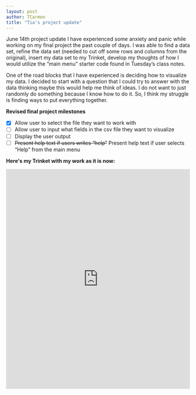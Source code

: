 ```yaml
---
layout: post
author: TCarmon
title: "Tia's project update"
---
```

June 14th project update
I have experienced some anxiety and panic while working on my final project the past couple of days. I was able to find a data set, refine the data set (needed to cut off some rows and columns from the original), insert my data set to my Trinket, develop my thoughts of how I would utilize the “main menu” starter code found in Tuesday’s class notes.

One of the road blocks that I have experienced is deciding how to visualize my data. I decided to start with a question that I could try to answer with the data thinking maybe this would help me think of ideas. I do not want to just randomly do something because I know how to do it. So, I think my struggle is finding ways to put everything together.

**Revised final project milestones**
-	[x] Allow user to select the file they want to work with
-	[ ] Allow user to input what fields in the csv file they want to visualize
-	[ ] Display the user output
-	[ ] ~~Present help text if users writes “help”~~ Present help text if user selects “Help” from the main menu

**Here's my Trinket with my work as it is now:**
<iframe src="https://trinket.io/embed/python3/95bf8bf6c8" width="100%" height="600" frameborder="0" marginwidth="0" marginheight="0" allowfullscreen></iframe>


